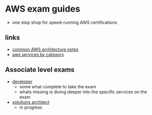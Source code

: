 # AWS exam guides

- one stop shop for speed-running AWS certifications

## links

- [common AWS architecture notes](./architecture.md)
- [aws services by category](./services/)

## Associate level exams

- [developer](./associate-developer.md)
  - some what complete to take the exam
  - whats missing is diving deeper into the specific services on the exam
- [solutions architect](./associate-solutions-architect.md)
  - in progress
